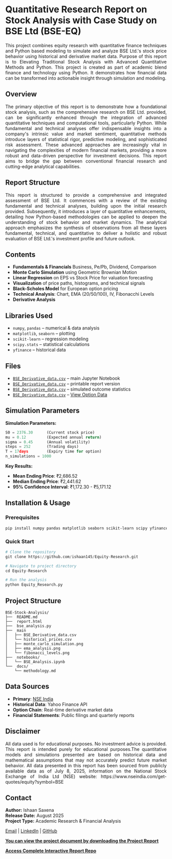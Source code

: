 # Quantitative Research Report on Stock Analysis with Case Study on BSE Ltd (BSE-EQ)
<p align="justify">
This project combines equity research with quantitative finance techniques and Python based modeling to simulate and analyze BSE Ltd.'s stock price behavior using historical and derivative market data.
Purpose of this report is to Elevating Traditional Stock Analysis with Advanced Quantitative Methods and Python. This project is created as part of academic blend finance and technology using Python. It demonstrates how financial data can be transformed into actionable insight through simulation and modeling.
</p>

## Overview
<p align="justify">
The primary objective of this report is to demonstrate how a foundational stock analysis, such as the comprehensive research on BSE Ltd. provided, can be significantly enhanced through the integration of advanced quantitative techniques and computational tools, particularly Python. While fundamental and technical analyses offer indispensable insights into a company's intrinsic value and market sentiment, quantitative methods introduce layers of statistical rigor, predictive modeling, and sophisticated risk assessment. These advanced approaches are increasingly vital in navigating the complexities of modern financial markets, providing a more robust and data-driven perspective for investment decisions. This report aims to bridge the gap between conventional financial research and cutting-edge analytical capabilities.
</p>

## Report Structure
<p align="justify">
This report is structured to provide a comprehensive and integrated assessment of BSE Ltd. It commences with a review of the existing fundamental and technical analyses, building upon the initial research provided. Subsequently, it introduces a layer of quantitative enhancements, detailing how Python-based methodologies can be applied to deepen the understanding of stock behavior and market dynamics. The analytical approach emphasizes the synthesis of observations from all these layers fundamental, technical, and quantitative to deliver a holistic and robust evaluation of BSE Ltd.'s investment profile and future outlook.
</p>

## Contents

- **Fundamentals & Financials** Business, Pe/Pb, Dividend, Comparison 
- **Monte Carlo Simulation** using Geometric Brownian Motion
- **Linear Regression** on EPS vs Stock Price for valuation forecasting
- **Visualization** of price paths, histograms, and technical signals
- **Black-Scholes Model** for European option pricing
- **Technical Analysis**: Chart, EMA (20/50/100), IV, Fibonacchi Levels
- **Derivative Analysis**

## Libraries Used

- `numpy`, `pandas` – numerical & data analysis
- `matplotlib`, `seaborn` – plotting
- `scikit-learn` – regression modeling
- `scipy.stats` – statistical calculations
- `yfinance` – historical data

## Files

- [`BSE_Derivative_data.csv`](https://ishaan145.github.io/Equity-Research/Main/Derivative/Data/BSE_Derivative_data.csv) – main Jupyter Notebook
- [`BSE_Derivative_data.csv`](https://ishaan145.github.io/Equity-Research/Main/Derivative/Data/BSE_Derivative_data.csv) – printable report version
- [`BSE_Derivative_data.csv`](https://ishaan145.github.io/Equity-Research/Main/Derivative/Data/BSE_Derivative_data.csv) – simulated outcome statistics
- [`BSE_Derivative_data.csv`](https://ishaan145.github.io/Equity-Research/Main/Derivative/Data/BSE_Derivative_data.csv) –  [View Option Data](https://ishaan145.github.io/Equity-Research/Main/Derivative/Data/Option_data.html)

##  Simulation Parameters
**Simulation Parameters:**
```python
S0 = 2376.30      (Current stock price)
mu = 0.12         (Expected annual return)
sigma = 0.45      (Annual volatility)
steps = 252       (Trading days)
T = 17days        (Expiry time for option)
n_simulations = 1000

```

**Key Results:**
- **Mean Ending Price**: ₹2,686.52
- **Median Ending Price**: ₹2,441.62
- **95% Confidence Interval**: ₹1,172.30 - ₹5,171.12

##  Installation & Usage

### Prerequisites
```bash
pip install numpy pandas matplotlib seaborn scikit-learn scipy yfinance
```

### Quick Start
```python
# Clone the repository
git clone https://github.com/ishaan145/Equity-Research.git

# Navigate to project directory
cd Equity-Research

# Run the analysis
python Equity_Research.py
```

##  Project Structure

```
BSE-Stock-Analysis/
├──  README.md         
├──  report.html 
├──  bse_analysis.py    
├──  main
│   ├── BSE_Derivative_data.csv
│   └── historical_prices.csv
│   ├── monte_carlo_simulation.png
│   ├── ema_analysis.png
│   └── fibonacci_levels.png
├──  notebooks/
│   └── BSE_Analysis.ipynb
└──  docs/
    └── methodology.md
```


##  Data Sources

- **Primary**: [NSE India](https://www.nseindia.com/get-quotes/equity?symbol=BSE)
- **Historical Data**: Yahoo Finance API
- **Option Chain**: Real-time derivative market data
- **Financial Statements**: Public filings and quarterly reports

##  Disclaimer
<p align="justify">
All data used is for educational purposes. No investment advice is provided. This report is intended purely for educational purposes.The quantitative models and simulations presented are based on historical data and mathematical assumptions that may not accurately predict future market behavior. All data presented in this report has been sourced from publicly available data as of July 8, 2025, information on the National Stock Exchange of India Ltd (NSE) website: https://www.nseindia.com/get-quotes/equity?symbol=BSE 
</p>

## Contact

<div>
  <p>
    <strong>Author:</strong> Ishaan Saxena<br>
    <strong>Release Date:</strong> August 2025<br>
    <strong>Project Type:</strong> Academic Research & Financial Analysis
  </p>
  
  <p>
    <a href="mailto:23mc3027@rfipt.ac.in"> Email</a> |
    <a href="https://linkedin.com/in/ishaansaxena1"> LinkedIn</a> |
    <a href="https://github.com/ishaan145"> GitHub</a>
  </p>
</div>

<div>
  <p><strong><a href="https://github.com/Ishaan145/Equity-Research/">You can view the project document by downloading the Project Report</a></strong></p>
   <p><strong><a href="https://ishaan145.github.io/Equity-Research/Main/Derivative/Data/BSE_Derivative_data.pdf">Access Complete Interactive Report Repo</a></strong></p>
</div>

